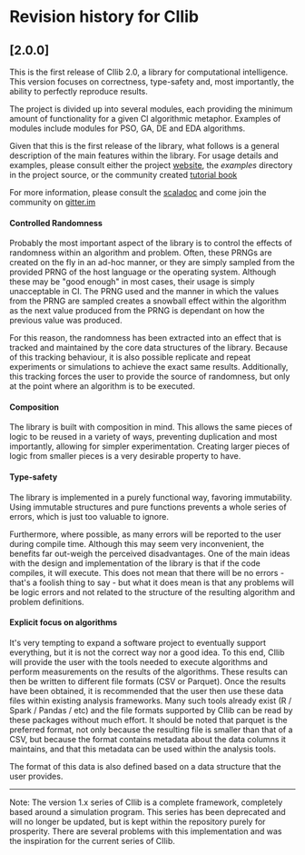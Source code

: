 # Revision history for CIlib

## [2.0.0]

This is the first release of CIlib 2.0, a library for computational
intelligence. This version focuses on correctness, type-safety and,
most importantly, the ability to perfectly reproduce results.

The project is divided up into several modules, each providing the
minimum amount of functionality for a given CI algorithmic metaphor.
Examples of modules include modules for PSO, GA, DE and EDA
algorithms.

Given that this is the first release of the library, what follows is a
general description of the main features within the library. For usage
details and examples, please consult either the project
[website](https://cilib.net), the _examples_ directory in the project
source, or the community created [tutorial
book](https://github.com/cirg-up/cilib-tutorial/releases/latest)

For more information, please consult the
[scaladoc](https://cilib.net/api/cilib/index.html) and come join the
community on [gitter.im](https://gitter.im/cirg-up/cilib)

#### Controlled Randomness

Probably the most important aspect of the library is to control the
effects of randomness within an algorithm and problem. Often, these
PRNGs are created on the fly in an ad-hoc manner, or they are simply
sampled from the provided PRNG of the host language or the operating
system. Although these may be "good enough" in most cases, their usage
is simply unacceptable in CI. The PRNG used and the manner in which
the values from the PRNG are sampled creates a snowball effect within
the algorithm as the next value produced from the PRNG is dependant on
how the previous value was produced.

For this reason, the randomness has been extracted into an effect that
is tracked and maintained by the core data structures of the
library. Because of this tracking behaviour, it is also possible
replicate and repeat experiments or simulations to achieve the exact
same results. Additionally, this tracking forces the user to provide
the source of randomness, but only at the point where an algorithm is
to be executed.

#### Composition

The library is built with composition in mind. This allows the same
pieces of logic to be reused in a variety of ways, preventing
duplication and most importantly, allowing for simpler
experimentation.  Creating larger pieces of logic from smaller pieces
is a very desirable property to have.

#### Type-safety

The library is implemented in a purely functional way, favoring
immutability. Using immutable structures and pure functions prevents
a whole series of errors, which is just too valuable to ignore.

Furthermore, where possible, as many errors will be reported to the
user during compile time. Although this may seem very inconvenient,
the benefits far out-weigh the perceived disadvantages. One of the
main ideas with the design and implementation of the library is that
if the code compiles, it will execute. This does not mean that there
will be no errors - that's a foolish thing to say - but what it does
mean is that any problems will be logic errors and not related to the
structure of the resulting algorithm and problem definitions.

#### Explicit focus on algorithms

It's very tempting to expand a software project to eventually support
everything, but it is not the correct way nor a good idea. To this
end, CIlib will provide the user with the tools needed to execute
algorithms and perform measurements on the results of the
algorithms. These results can then be written to different file
formats (CSV or Parquet). Once the results have been obtained, it is
recommended that the user then use these data files within existing
analysis frameworks. Many such tools already exist (R / Spark / Pandas
/ etc) and the file formats supported by CIlib can be read by these
packages without much effort. It should be noted that parquet is the
preferred format, not only because the resulting file is smaller than
that of a CSV, but because the format contains metadata about the data
columns it maintains, and that this metadata can be used within the
analysis tools.

The format of this data is also defined based on a data structure that
the user provides.

---

Note: The version 1.x series of CIlib is a complete framework,
completely based around a simulation program. This series has been
deprecated and will no longer be updated, but is kept within the
repository purely for prosperity. There are several problems with this
implementation and was the inspiration for the current series of
CIlib.
